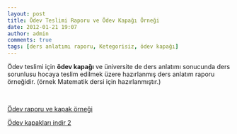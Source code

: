 ```yaml
---
layout: post
title: Ödev Teslimi Raporu ve Ödev Kapağı Örneği
date: 2012-01-21 19:07
author: admin
comments: true
tags: [ders anlatımı raporu, Ketegorisiz, ödev kapağı]
---
```

Ödev teslimi için <strong>ödev kapağı</strong> ve üniversite de ders anlatımı sonucunda ders sorunlusu hocaya teslim edilmek üzere hazırlanmış ders anlatım raporu örneğidir. (örnek Matematik dersi için hazırlanmıştır.)

&nbsp;

<a class="myl&quot;" title="Ödev teslim içim gerkenler" href="http://www.egitimvaktim.com/dosyalar/2012/01/kapak-ve-rapor.zip" target="_blank">Ödev raporu ve kapak örneği</a>

<a href="https://docs.google.com/open?id=0B2h8K18aCJVdT2xQb0EzcGtiTUk" target="_blank">Ödev kapakları indir 2

</a>
